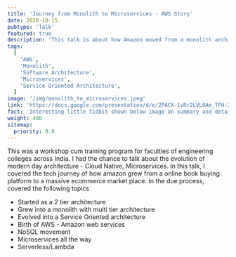 ```yaml
---
title: 'Journey from Monolith to Microservices - AWS Story'
date: 2020-10-15
pubtype: 'Talk'
featured: true
description: 'This talk is about how Amazon moved from a monolith architecture to a SoA and a more contemporary Microservices architecture and in that how AWS was born'
tags:
  [
    'AWS',
    'Monolith',
    'Software Architecture',
    'Microservices',
    'Service Oriented Architecture',
  ]
image: '/img/monolith_to_microservices.jpeg'
link: 'https://docs.google.com/presentation/d/e/2PACX-1vRr2LVL0Am_TFH-2wTokdjmZy-sAXJpsTdykkTIyYVgdZ3fkF8gGTSXCzblLmV9Dggm9XHenkVLi-Q-/pub?start=false&loop=false&delayms=3000'
fact: 'Interesting little tidbit shown below image on summary and detail page'
weight: 400
sitemap:
  priority: 0.8
---
```


This was a workshop cum training program for faculties of engineering colleges across India. I had the chance to talk about the evolution of modern day architecture - Cloud Native, Microservices.
In this talk, I covered the tech journey of how amazon grew from a online book buying platform to a massive ecommerce market place. In the due process, covered the following topics

- Started as a 2 tier architecture
- Grew into a monolith with multi tier architecture
- Evolved into a Service Oriented architecture
- Birth of AWS - Amazon web services
- NoSQL movement
- Microservices all the way
- Serverless/Lambda
